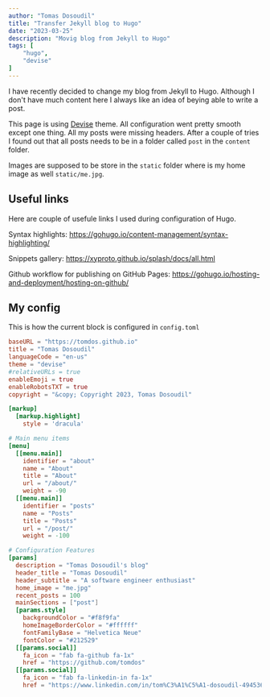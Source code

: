 ```yaml
---
author: "Tomas Dosoudil"
title: "Transfer Jekyll blog to Hugo"
date: "2023-03-25"
description: "Movig blog from Jekyll to Hugo"
tags: [
    "hugo",
    "devise"
]
---
```


I have recently decided to change my blog from Jekyll to Hugo. Although I don't have 
much content here I always like an idea of beying able to write a post.

This page is using [Devise](https://github.com/austingebauer/devise) theme. All 
configuration went pretty smooth except one thing. All my posts were missing 
headers. After a couple of tries I found out that all posts needs to be in 
a folder called `post` in the `content` folder. 

Images are supposed to be store in the `static` folder where is my 
home image as well `static/me.jpg`.


## Useful links
Here are couple of usefule links I used during configuration of Hugo.

Syntax highlights:
https://gohugo.io/content-management/syntax-highlighting/

Snippets gallery:
https://xyproto.github.io/splash/docs/all.html

Github workflow for publishing on GitHub Pages:
https://gohugo.io/hosting-and-deployment/hosting-on-github/

## My config

This is how the current block is configured in `config.toml` 

```toml
baseURL = "https://tomdos.github.io"
title = "Tomas Dosoudil"
languageCode = "en-us"
theme = "devise"
#relativeURLs = true
enableEmoji = true
enableRobotsTXT = true
copyright = "&copy; Copyright 2023, Tomas Dosoudil"

[markup]
  [markup.highlight]
    style = 'dracula'

# Main menu items
[menu]
  [[menu.main]]
    identifier = "about"
    name = "About"
    title = "About"
    url = "/about/"
    weight = -90
  [[menu.main]]
    identifier = "posts"
    name = "Posts"
    title = "Posts"
    url = "/post/"
    weight = -100

# Configuration Features
[params]
  description = "Tomas Dosoudil's blog"
  header_title = "Tomas Dosoudil"
  header_subtitle = "A software engineer enthusiast"
  home_image = "me.jpg"
  recent_posts = 100  
  mainSections = ["post"]
  [params.style]        
    backgroundColor = "#f8f9fa"
    homeImageBorderColor = "#ffffff"
    fontFamilyBase = "Helvetica Neue"
    fontColor = "#212529"
  [[params.social]]
    fa_icon = "fab fa-github fa-1x" 
    href = "https://github.com/tomdos"
  [[params.social]]
    fa_icon = "fab fa-linkedin-in fa-1x"
    href = "https://www.linkedin.com/in/tom%C3%A1%C5%A1-dosoudil-49453658/"
```

